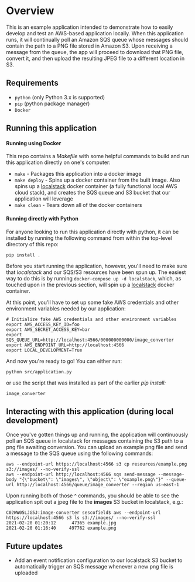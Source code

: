 # Overview

This is an example application intended to demonstrate how to easily develop and test an AWS-based application locally. When this application runs, it will continually poll an Amazon SQS queue whose messages should contain the path to a PNG file stored in Amazon S3. Upon receiving a message from the queue, the app will proceed to download that PNG file, convert it, and then upload the resulting JPEG file to a different location in S3.

## Requirements

* `python` (only Python 3.x is supported)
* `pip` (python package manager)
* `Docker`

## Running this application

#### Running using Docker

This repo contains a _Makefile_ with some helpful commands to build and run this application directly on one's computer:

* `make` - Packages this application into a docker image
* `make deploy` - Spins up a docker container from the built image. Also spins up a [localstack](https://github.com/localstack/localstack/blob/master/README.md) docker container (a fully functional local AWS cloud stack), and creates the SQS queue and S3 bucket that our application will leverage
* `make clean` - Tears down all of the docker containers

#### Running directly with Python

For anyone looking to run this application directly with python, it can be installed by running the following command from within the top-level directory of this repo:

```
pip install .
```

Before you start running the application, however, you'll need to make sure that _localstack_ and our SQS/S3 resources have been spun up. The easiest way to do this is by running `docker-compose up -d localstack`, which, as touched upon in the previous section, will spin up a [localstack](https://github.com/localstack/localstack/blob/master/README.md) docker container.

At this point, you'll have to set up some fake AWS credentials and other environment variables needed by our application:

```
# Initialize fake AWS credentials and other environment variables
export AWS_ACCESS_KEY_ID=foo
export AWS_SECRET_ACCESS_KEY=bar
export SQS_QUEUE_URL=http://localhost:4566/000000000000/image_converter
export AWS_ENDPOINT_URL=http://localhost:4566
export LOCAL_DEVELOPMENT=True
```

And now you're ready to go! You can either run:

```
python src/application.py
```

or use the script that was installed as part of the earlier _pip install:_

```
image_converter
```

## Interacting with this application (during local development)

Once you've gotten things up and running, the application will continuously poll an SQS queue in localstack for messages containing the S3 path to a png file awaiting conversion. You can upload an example png file and send a message to the SQS queue using the following commands:

```
aws --endpoint-url https://localhost:4566 s3 cp resources/example.png s3://images/ --no-verify-ssl
aws --endpoint-url http://localhost:4566 sqs send-message --message-body "{\"bucket\": \"images\", \"object\": \"example.png\"}" --queue-url http://localhost:4566/queue/image_converter --region us-east-1
```

Upon running both of those ^ commands, you should be able to see the application spit out a jpeg file to the **images** S3 bucket in localstack, e.g.:
```
C02WW05LJG5J:image-converter sescofield$ aws --endpoint-url https://localhost:4566 s3 ls s3://images/ --no-verify-ssl
2021-02-20 01:20:12      47365 example.jpg
2021-02-20 01:16:40     497762 example.png
```

## Future updates
- Add an event notification configuration to our localstack S3 bucket to automatically trigger an SQS message whenever a new png file is uploaded

